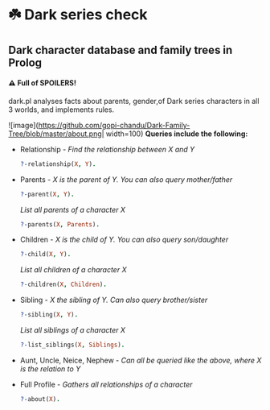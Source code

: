 # :shamrock: Dark series check
## Dark character database and family trees in Prolog

#### :warning: Full of SPOILERS!

dark.pl analyses facts about parents, gender,of Dark series characters in all 3 worlds, and implements rules.

![image](https://github.com/gopi-chandu/Dark-Family-Tree/blob/master/about.png| width=100)
**Queries include the following:**
* Relationship - _Find the relationship between X and Y_
  ```prolog
  ?-relationship(X, Y).
  ```
* Parents - _X is the parent of Y. You can also query mother/father_
  ```prolog
  ?-parent(X, Y). 
  ```
  _List all parents of a character X_
  ```prolog
  ?-parents(X, Parents).
  ```
* Children - _X is the child of Y. You can also query son/daughter_
  ```prolog
  ?-child(X, Y).
  ```
  _List all children of a character X_
  ```prolog
  ?-children(X, Children).
  ```
* Sibling - _X the sibling of Y. Can also query brother/sister_
  ```prolog
  ?-sibling(X, Y).
  ```
  _List all siblings of a character X_
  ```prolog
  ?-list_siblings(X, Siblings).
  ```
* Aunt, Uncle, Neice, Nephew - _Can all be queried like the above, where X is the relation to Y_

* Full Profile - _Gathers all relationships of a character_
  ```prolog
  ?-about(X).
  ```